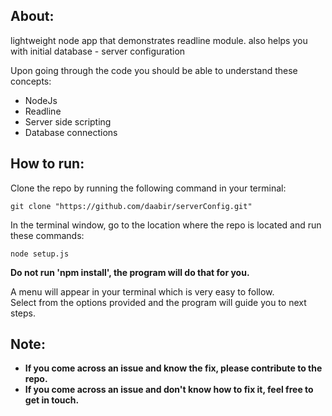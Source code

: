 ## About:

lightweight node app that demonstrates readline module. also helps you with initial database - server configuration  

Upon going through the code you should be able to understand these concepts:  

- NodeJs
- Readline
- Server side scripting
- Database connections  

## How to run:

Clone the repo by running the following command in your terminal:  

```
git clone "https://github.com/daabir/serverConfig.git"
```  

In the terminal window, go to the location where the repo is located and run these commands:  

```
node setup.js
```  
**Do not run 'npm install', the program will do that for you.**  

A menu will appear in your terminal which is very easy to follow.  
Select from the options provided and the program will guide you to next steps.  

## Note:  

- **If you come across an issue and know the fix, please contribute to the repo.**  
- **If you come across an issue and don't know how to fix it, feel free to get in touch.**  

